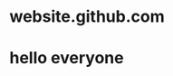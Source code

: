 # website.github.com
<html>
  <head><title>md rasel hossen</title></head>
  <body>
    <h1>hello everyone</h1>
  </body>
  </html>

